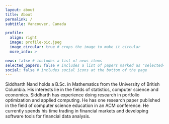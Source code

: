 ```yaml
---
layout: about
title: About
permalink: /
subtitle: Vancouver, Canada

profile:
  align: right
  image: profile-pic.jpeg
  image_circular: true # crops the image to make it circular
  more_info: >

news: false # includes a list of news items
selected_papers: false # includes a list of papers marked as "selected={true}"
social: false # includes social icons at the bottom of the page
---
```


Siddharth Nand holds a B.Sc. in Mathematics from the University of British Columbia. His interests lie in the fields of statistics, computer science and economics. Siddharth has experience doing research in portfolio optimization and applied computing. He has one research paper published in the field of computer science education in an ACM conference. He currently spends his time trading in financial markets and developing software tools for financial data analysis.
